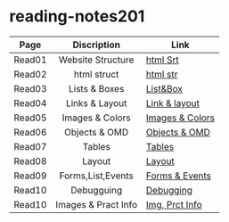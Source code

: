 # reading-notes201


|Page     |Discription         |Link                                                                         | 
|---------|:-------------:     |-----------------------------------------------------------------------------|
| Read01  | Website Structure  | [html Srt](https://tamim86.github.io/reading-notes201/read01)               |
| Read02  | html struct        | [html str](https://tamim86.github.io/reading-notes201/read02)               |
| Read03  | Lists & Boxes      | [List&Box](https://tamim86.github.io/reading-notes201/read03)               |
| Read04  | Links & Layout     | [Link & layout](https://tamim86.github.io/reading-notes201/ead04)           |
| Read05  | Images & Colors    | [Images & Colors](https://tamim86.github.io/reading-notes201/read05)        |
| Read06  | Objects & OMD      | [Objects & OMD](https://tamim86.github.io/reading-notes201/read06)          |
| Read07  | Tables             | [Tables](https://tamim86.github.io/reading-notes201/read07)                 |
| Read08  | Layout             | [Layout](https://tamim86.github.io/reading-notes201/read08)                 |
| Read09  | Forms,List,Events  | [Forms & Events](https://tamim86.github.io/reading-notes201/read09)         |
| Read10  | Debugguing         | [Debugging](https://tamim86.github.io/reading-notes201/read10)              |
| Read10  | Images & Pract Info| [Img, Prct Info](https://tamim86.github.io/reading-notes201/read11)         |